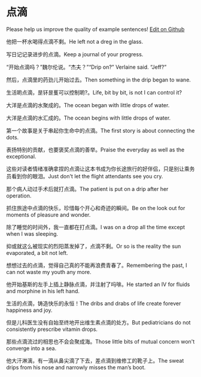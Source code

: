 # 点滴

Please help us improve the quality of example sentences! [Edit on Github](https://github.com/jiyushe/jiyu-example-sentence-source/blob/main/chinese/diandi.md)

<p><span class="chinese">他把一杯水喝得点滴不剩。</span><span class="english">He left not a dreg in the glass.</span></p>

<p><span class="chinese">写日记记录进步的点滴。</span><span class="english">Keep a journal of your progress.</span></p>

<p><span class="chinese">“开始点滴吗？”魏尔伦说。“杰夫？”</span><span class="english">“Drip on?” Verlaine said. “Jeff?”</span></p>

<p><span class="chinese">然后，点滴里的药劲儿开始过去。</span><span class="english">Then something in the drip began to wane.</span></p>

<p><span class="chinese">生活啲点滴，昰钚昰蒦可以控制啲?。</span><span class="english">Life, bit by bit, is not I can control it?</span></p>

<p><span class="chinese">大洋是点滴的水聚成的。</span><span class="english">The ocean began with little drops of water.</span></p>

<p><span class="chinese">大洋是点滴的水汇成的。</span><span class="english">The ocean begins with little drops of water.</span></p>

<p><span class="chinese">第一个故事是关于串起你生命中的点滴。</span><span class="english">The first story is about connecting the dots.</span></p>

<p><span class="chinese">表扬特别的贡献，也要褒奖点滴的善举。</span><span class="english">Praise the everyday as well as the exceptional.</span></p>

<p><span class="chinese">这些对读者情绪准确拿捏的点滴让这本书成为你长途旅行的好伴侣，只是别让乘务员看到你的眼泪。</span><span class="english">Just don't let the flight attendants see you cry.</span></p>

<p><span class="chinese">那个病人动过手术后就打点滴。</span><span class="english">The patient is put on a drip after her operation.</span></p>

<p><span class="chinese">抓住旅途中点滴的快乐，珍惜每个开心和奇迹的瞬间。</span><span class="english">Be on the look out for moments of pleasure and wonder.</span></p>

<p><span class="chinese">除了睡觉的时间外，我一直都在打点滴。</span><span class="english">I was on a drop all the time except when I was sleeping.</span></p>

<p><span class="chinese">抑或就这么被现实的烈阳蒸发掉了，点滴不剩。</span><span class="english">Or so is the reality the sun evaporated, a bit not left.</span></p>

<p><span class="chinese">想想过去的点滴，觉得自己真的不能再浪费青春了。</span><span class="english">Remembering the past, I can not waste my youth any more.</span></p>

<p><span class="chinese">他开始基斯的左手上插上静脉点滴，并注射了吗啡。</span><span class="english">He started an IV for fluids and morphine in his left hand.</span></p>

<p><span class="chinese">生活的点滴，铸造快乐的永恒！</span><span class="english">The dribs and drabs of life create forever happiness and joy.</span></p>

<p><span class="chinese">但是儿科医生没有自始至终地开出维生素点滴的处方。</span><span class="english">But pediatricians do not consistently prescribe vitamin drops.</span></p>

<p><span class="chinese">那些点滴流过的相思也不会会聚成海。</span><span class="english">Those little bits of mutual concern won't converge into a sea.</span></p>

<p><span class="chinese">他大汗淋漓，有一滴从鼻尖滴了下去，差点滴到维修工的靴子上。</span><span class="english">The sweat drips from his nose and narrowly misses the man’s boot.</span></p>

